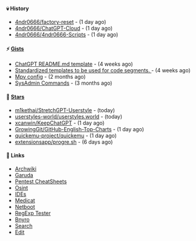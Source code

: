 #### 💀 History

- [4ndr0666/factory-reset](https://github.com/4ndr0666/factory-reset) - (1 day ago)
- [4ndr0666/ChatGPT-Cloud](https://github.com/4ndr0666/ChatGPT-Cloud) - (1 day ago)
- [4ndr0666/4ndr0666-Scripts](https://github.com/4ndr0666/4ndr0666-Scripts) - (1 day ago)

#### ⚡ [Gists](https://gist.github.com/4ndr0666)

- [ChatGPT README.md template](https://gist.github.com/4544fdae1dfd8d364821db23bd63dd7f) - (4 weeks ago)
- [Standardized templates to be used for code segments. ](https://gist.github.com/814e30f80382ca7e6932133278642180) - (4 weeks ago)
- [Mpv config](https://gist.github.com/3b374e66eeb82b8d049b9fb70c5f2b16) - (2 months ago)
- [SysAdmin Commands](https://gist.github.com/cc2c3e025404fd8c30ffa4bbdf21b26f) - (3 months ago)

#### 🌟 [Stars](https://github.com/4ndr0666?tab=stars)

- [m1kethai/StretchGPT-Userstyle](https://github.com/m1kethai/StretchGPT-Userstyle) - (today)
- [userstyles-world/userstyles.world](https://github.com/userstyles-world/userstyles.world) - (today)
- [xcanwin/KeepChatGPT](https://github.com/xcanwin/KeepChatGPT) - (1 day ago)
- [GrowingGit/GitHub-English-Top-Charts](https://github.com/GrowingGit/GitHub-English-Top-Charts) - (1 day ago)
- [quickemu-project/quickemu](https://github.com/quickemu-project/quickemu) - (1 day ago)
- [extensionsapp/progre.sh](https://github.com/extensionsapp/progre.sh) - (6 days ago)

#### 📌 Links

- [Archwiki](https://wiki.archlinux.org/index.php?title=Special:Search&search)
- [Garuda](https://start.garudalinux.org)
- [Pentest CheatSheets](https://github.com/coreb1t/awesome-pentest-cheat-sheets)
- [Osint](https://github.com/cipher387/osint_stuff_tool_collection)
- [IDEs](https://github.com/styfle/awesome-online-ide)
- [Medicat](https://github.com/mon5termatt/medicat_installer)
- [Netboot](https://github.com/4ndr0666/netboot.xyz-custom)
- [RegExp Tester](https://iblogbox.com/devtools/regexp)
- [Bnyro](https://me.chatoyer.de/search/)
- [Search](https://github.com/edoardottt/awesome-hacker-search-engines)
- [Edit](https://github.com/4ndr0666/4ndr0666/blob/master/templates/README.md.tpl)


